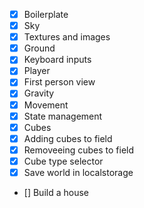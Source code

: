 - [x] Boilerplate
- [x] Sky
- [x] Textures and images
- [x] Ground
- [x] Keyboard inputs
- [x] Player
- [x] First person view
- [x] Gravity
- [x] Movement
- [x] State management
- [x] Cubes
- [x] Adding cubes to field
- [x] Removeeing cubes to field
- [x] Cube type selector
- [x] Save world in localstorage
- [] Build a house
